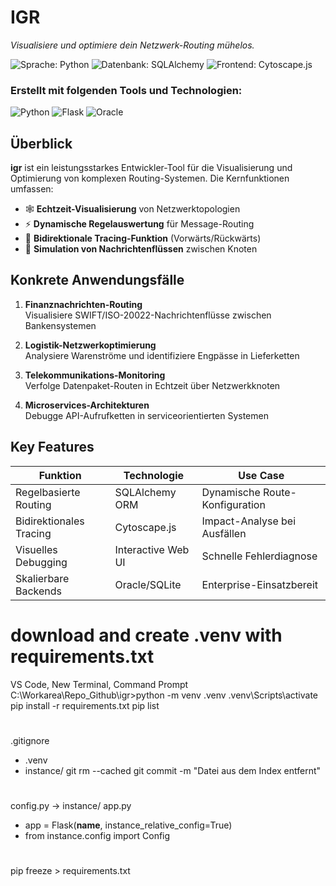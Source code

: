 # IGR

*Visualisiere und optimiere dein Netzwerk-Routing mühelos.*

![Sprache: Python](https://img.shields.io/badge/python-47.2%25-blue)
![Datenbank: SQLAlchemy](https://img.shields.io/badge/database-SQLAlchemy-orange)
![Frontend: Cytoscape.js](https://img.shields.io/badge/viz-Cytoscape.js-green)

### Erstellt mit folgenden Tools und Technologien:
![Python](https://img.shields.io/badge/-Python-blue)
![Flask](https://img.shields.io/badge/-Flask-lightgrey)
![Oracle](https://img.shields.io/badge/-Oracle-red)

## Überblick

**igr** ist ein leistungsstarkes Entwickler-Tool für die Visualisierung und Optimierung von komplexen Routing-Systemen. Die Kernfunktionen umfassen:

* 🕸️ **Echtzeit-Visualisierung** von Netzwerktopologien
* ⚡ **Dynamische Regelauswertung** für Message-Routing
* 🔄 **Bidirektionale Tracing-Funktion** (Vorwärts/Rückwärts)
* 📡 **Simulation von Nachrichtenflüssen** zwischen Knoten

## Konkrete Anwendungsfälle

1. **Finanznachrichten-Routing**  
   Visualisiere SWIFT/ISO-20022-Nachrichtenflüsse zwischen Bankensystemen
   
2. **Logistik-Netzwerkoptimierung**  
   Analysiere Warenströme und identifiziere Engpässe in Lieferketten

3. **Telekommunikations-Monitoring**  
   Verfolge Datenpaket-Routen in Echtzeit über Netzwerkknoten

4. **Microservices-Architekturen**  
   Debugge API-Aufrufketten in serviceorientierten Systemen

## Key Features
| Funktion               | Technologie        | Use Case                     |
|------------------------|--------------------|------------------------------|
| Regelbasierte Routing  | SQLAlchemy ORM     | Dynamische Route-Konfiguration|
| Bidirektionales Tracing| Cytoscape.js       | Impact-Analyse bei Ausfällen |
| Visuelles Debugging    | Interactive Web UI | Schnelle Fehlerdiagnose      |
| Skalierbare Backends   | Oracle/SQLite      | Enterprise-Einsatzbereit     |


# download and create .venv with requirements.txt
VS Code, New Terminal, Command Prompt
C:\Workarea\Repo_Github\igr>python -m venv .venv
.venv\Scripts\activate
pip install -r requirements.txt
pip list

# 
.gitignore
- .venv
- instance/
git rm --cached <dateiname>
git commit -m "Datei <dateiname> aus dem Index entfernt"

#
config.py -> instance/
app.py
- app = Flask(__name__, instance_relative_config=True)
- from instance.config import Config

# 
pip freeze > requirements.txt